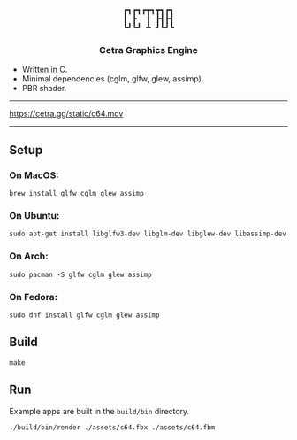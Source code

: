 <div align="center">

<pre>
┏┓┏┓┏┳┓┳┓┏┓
┃ ┣  ┃ ┣┫┣┫
┗┛┗┛ ┻ ┛┗┛┗
</pre>

<h3>
    Cetra Graphics Engine
</h3>

</div>


- Written in C. 
- Minimal dependencies (cglm, glfw, glew, assimp). 
- PBR shader.

---

https://cetra.gg/static/c64.mov

---


## Setup

### On MacOS:

```
brew install glfw cglm glew assimp
```

### On Ubuntu:

```
sudo apt-get install libglfw3-dev libglm-dev libglew-dev libassimp-dev
```

### On Arch:

```
sudo pacman -S glfw cglm glew assimp
```

### On Fedora:

```
sudo dnf install glfw cglm glew assimp
```

## Build

```
make
```

## Run

Example apps are built in the `build/bin` directory.

```
./build/bin/render ./assets/c64.fbx ./assets/c64.fbm 
```



